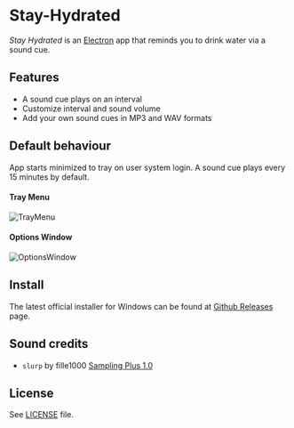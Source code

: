 # Stay-Hydrated
_Stay Hydrated_ is an [Electron](https://www.electronjs.org/) app that reminds you to drink water via a sound cue.

## Features
- A sound cue plays on an interval
- Customize interval and sound volume
- Add your own sound cues in MP3 and WAV formats

## Default behaviour
App starts minimized to tray on user system login.
A sound cue plays every 15 minutes by default.

#### Tray Menu
![TrayMenu](https://raw.github.com/kbohdanowicz/Stay-Hydrated/tree/main/TrayMenu.png)

#### Options Window
![OptionsWindow](https://raw.github.com/kbohdanowicz/Stay-Hydrated/tree/main/OptionsWindow.png)



## Install
The latest official installer for Windows can be found at [Github Releases](https://github.com/kbohdanowicz/Stay-Hydrated/releases) page.

## Sound credits
- `slurp` by fille1000 [Sampling Plus 1.0](https://creativecommons.org/licenses/sampling+/1.0/)

## License
See [LICENSE](https://github.com/kbohdanowicz/Stay-Hydrated/blob/main/LICENSE) file.
